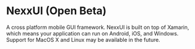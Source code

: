 # NexxUI (Open Beta)
A cross platform mobile GUI framework. NexxUI is built on top of Xamarin, which means your application can run on Android, iOS, and Windows. Support for MacOS X and Linux may be available in the future.
